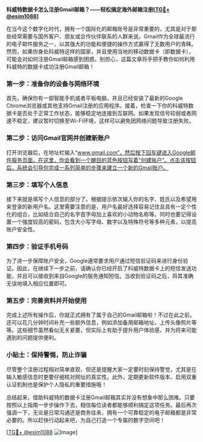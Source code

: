 **科威特数据卡怎么注册Gmail邮箱？——轻松搞定海外邮箱注册[[TG💪+ @esim1088](https://t.me/s/esim1088)]**

在当今这个数字化时代，拥有一个国际化的邮箱账号是非常重要的，尤其是对于那些经常需要与国外客户、朋友或合作伙伴联系的人群来说。Gmail作为全球最流行的电子邮件服务之一，以其强大的功能和便捷的操作方式赢得了无数用户的青睐。然而，如果你身处科威特这样的国家，并且使用当地的移动数据卡（即数据卡），可能会对如何注册Gmail邮箱感到困惑。别担心，这篇文章将手把手教你如何利用科威特的数据卡成功注册Gmail邮箱！

### 第一步：准备你的设备与网络环境

首先，确保你有一部智能手机或者平板电脑，并且已经安装了最新的Google Chrome浏览器或其他支持Gmail注册的应用程序。接着，检查一下你的科威特数据卡是否处于正常工作状态，能够稳定地连接到互联网。如果发现信号较弱或者网速不稳定，建议暂时切换至Wi-Fi环境，这样可以避免因网络问题导致注册失败。

### 第二步：访问Gmail官网并创建新账户

打开浏览器后，在地址栏输入“www.gmail.com”，然后按下回车键进入Google邮件服务页面。在这里，你会看到一个醒目的蓝色按钮写着“创建账户”。点击该按钮后，系统会引导你完成一系列简单的步骤来建立一个新的Gmail账户。

### 第三步：填写个人信息

接下来就是填写个人信息的部分了。根据提示依次输入你的名字、姓氏以及希望用来登录的新用户名。这里需要注意的是，用户名最好选择容易记住且具有一定个性化的组合，比如结合自己的名字首字母加上喜欢的小动物名称等。同时也要记得设置一个强度较高的密码，包含大小写字母、数字以及特殊符号等多种元素，以提高账户安全性。

### 第四步：验证手机号码

为了进一步保障账户安全，Google通常要求用户通过短信验证码来进行身份验证。因此，在继续下一步之前，请确认你已经开启了科威特数据卡上的短信发送功能，并且可以接收到来自Google的服务通知短信。当收到验证码之后，将其准确无误地填入相应位置即可。

### 第五步：完善资料并开始使用

完成上述所有操作后，你就正式拥有了属于自己的Gmail邮箱啦！不过在此之前，还可以花几分钟时间补充一些额外信息，例如添加备用邮箱地址、上传头像照片等等。这些细节虽然看似无关紧要，但实际上有助于提升用户体验感，并为将来可能遇到的问题提供便利。

### 小贴士：保持警惕，防止诈骗

尽管整个注册过程相对简单直观，但还是提醒大家一定要时刻保持警觉，尤其是在输入敏感信息时更要仔细核对网址的真实性。此外，定期更新软件版本、启用双重认证机制也是保护个人隐私的重要措施哦！

总结起来，借助科威特的数据卡注册Gmail邮箱其实并没有想象中那么困难。只要按照以上指南一步步操作下去，相信每位读者都能够顺利搞定这项任务。最后再次强调一下，无论是日常沟通还是商务往来，拥有一个可靠稳定的电子邮箱都是非常必要的。所以赶快行动起来吧，为自己打造一个专属的数字空间吧！

[[TG💪+ @esim1088](https://t.me/s/esim1088) ![Image](https://i.postimg.cc/4NQfJmqS/Snipaste-2025-05-13-00-14-12.png)]